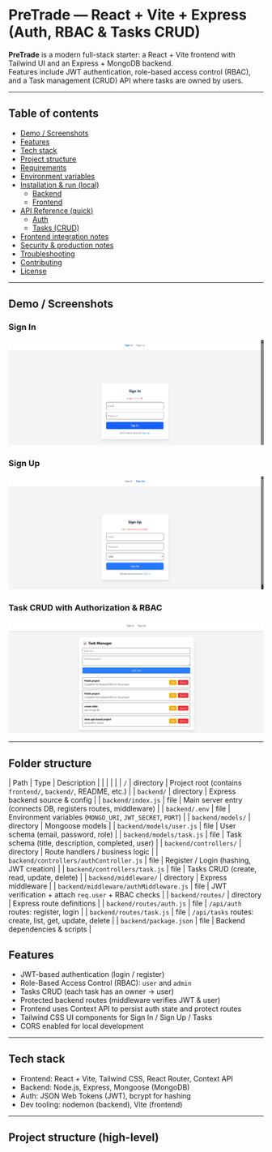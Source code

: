 # PreTrade — React + Vite + Express (Auth, RBAC & Tasks CRUD)

**PreTrade** is a modern full-stack starter: a React + Vite frontend with Tailwind UI and an Express + MongoDB backend.  
Features include JWT authentication, role-based access control (RBAC), and a Task management (CRUD) API where tasks are owned by users.

---

## Table of contents

- [Demo / Screenshots](#demo--screenshots)  
- [Features](#features)  
- [Tech stack](#tech-stack)  
- [Project structure](#project-structure)  
- [Requirements](#requirements)  
- [Environment variables](#environment-variables)  
- [Installation & run (local)](#installation--run-local)  
  - [Backend](#backend)  
  - [Frontend](#frontend)  
- [API Reference (quick)](#api-reference-quick)  
  - [Auth](#auth)  
  - [Tasks (CRUD)](#tasks-crud)  
- [Frontend integration notes](#frontend-integration-notes)  
- [Security & production notes](#security--production-notes)  
- [Troubleshooting](#troubleshooting)  
- [Contributing](#contributing)  
- [License](#license)

---

## Demo / Screenshots

### Sign In
![Sign In Frontend](src/assets/images/Signin_frontend.png)

### Sign Up
![Sign Up Frontend](src/assets/images/SignUp_frontend.png)

### Task CRUD with Authorization & RBAC
![Task CRUD with RBAC](src/assets/images/crud_task_with_authorisation_rbac.png)

---

## Folder structure

| Path | Type | Description |
|      |      |             |
| `/`  | directory | Project root (contains `frontend/`, `backend/`, README, etc.) |
| `backend/` | directory | Express backend source & config |
| `backend/index.js` | file | Main server entry (connects DB, registers routes, middleware) |
| `backend/.env` | file | Environment variables (`MONGO_URI`, `JWT_SECRET`, `PORT`) |
| `backend/models/` | directory | Mongoose models |
| `backend/models/user.js` | file | User schema (email, password, role) |
| `backend/models/task.js` | file | Task schema (title, description, completed, user) |
| `backend/controllers/` | directory | Route handlers / business logic |
| `backend/controllers/authController.js` | file | Register / Login (hashing, JWT creation) |
| `backend/controllers/task.js` | file | Tasks CRUD (create, read, update, delete) |
| `backend/middleware/` | directory | Express middleware |
| `backend/middleware/authMiddleware.js` | file | JWT verification + attach `req.user` + RBAC checks |
| `backend/routes/` | directory | Express route definitions |
| `backend/routes/auth.js` | file | `/api/auth` routes: register, login |
| `backend/routes/task.js` | file | `/api/tasks` routes: create, list, get, update, delete |
| `backend/package.json` | file | Backend dependencies & scripts |



## Features

- JWT-based authentication (login / register)
- Role-Based Access Control (RBAC): `user` and `admin`
- Tasks CRUD (each task has an owner → user)
- Protected backend routes (middleware verifies JWT & user)
- Frontend uses Context API to persist auth state and protect routes
- Tailwind CSS UI components for Sign In / Sign Up / Tasks
- CORS enabled for local development

---

## Tech stack

- Frontend: React + Vite, Tailwind CSS, React Router, Context API
- Backend: Node.js, Express, Mongoose (MongoDB)
- Auth: JSON Web Tokens (JWT), bcrypt for hashing
- Dev tooling: nodemon (backend), Vite (frontend)

---

## Project structure (high-level)

